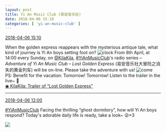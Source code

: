```yaml
---
layout: post
title: Yi An Music Club (易安音乐社)
date: 2018-04-06 15:10
categories: [ 'yi-an-music-club' ]
---
```


<div class="weibo-info">
  <a href="https://weibo.com/6094546964/GaPOXwdAl">2018-04-06 15:10</a>
</div>

When the golden express reappears with the mysterious antique tale, what kind of journey is Yi An boys setting foot on? ![clock](https://img.t.sinajs.cn/t4/appstyle/expression/ext/normal/d3/clock_org.gif) From 8th April, at 14:00 every Sunday, on [@KilaKila](https://weibo.com/u/5990184179), [#YiAnMusicClub](https://weibo.com/p/100808beae2e3e05b17b64f63ebedca39f19b2/super_index)'s radio series – *Adventure of Yi An Music Club – Lost Golden Express* (易安音乐社大冒险之消失的黄金列车) will be on-line. Please take the adventure with us! ![come](https://img.t.sinajs.cn/t4/appstyle/expression/ext/normal/40/come_org.gif)  
PS: Benefit for the vacation: Tomorrow! Tomorrow! Listen to the trailer in the live~ 🤗  
[◉ KilaKila: Trailer of “Lost Golden Express”](http://www.hongdoufm.com/room/1119780888679284795)

<!-- more -->

---

<div class="weibo-info">
  <a href="https://weibo.com/6094546964/GaOzKCyRk">2018-04-06 12:00</a>
</div>

[#YiAnMusicClub](https://weibo.com/p/100808beae2e3e05b17b64f63ebedca39f19b2/super_index) Facing the thrilling “ghost dormitory”, how will Yi An boys respond? Today's adorable daily life is ready, take a look~ :stuck_out_tongue_winking_eye:×3

<a href="//wx2.sinaimg.cn/mw690/006Es64Aly1fq1y5is8xlj30gfcn2qv6.jpg">
  <img class="weibo-pic-preview" src="//wx2.sinaimg.cn/orj360/006Es64Aly1fq1y5is8xlj30gfcn2qv6.jpg" />
</a>
